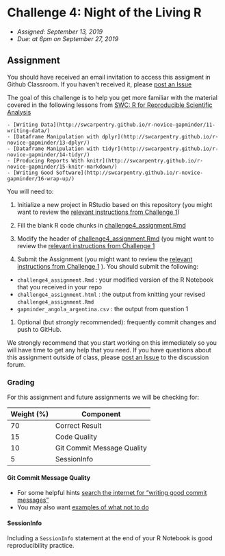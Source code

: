 Challenge 4: Night of the Living R
==================================

-   *Assigned: September 13, 2019*
-   *Due: at 6pm on September 27, 2019*

Assignment
----------

You should have received an email invitation to access this assigment in
Github Classroom. If you haven’t received it, please [post an
Issue](https://github.com/IBIEM/community/issues)

The goal of this challenge is to help you get more familiar with the
material covered in the following lessons from [SWC: R for Reproducible
Scientific Analysis](http://swcarpentry.github.io/r-novice-gapminder/)

    - [Writing Data](http://swcarpentry.github.io/r-novice-gapminder/11-writing-data/)
    - [Dataframe Manipulation with dplyr](http://swcarpentry.github.io/r-novice-gapminder/13-dplyr/)
    - [Dataframe Manipulation with tidyr](http://swcarpentry.github.io/r-novice-gapminder/14-tidyr/)
    - [Producing Reports With knitr](http://swcarpentry.github.io/r-novice-gapminder/15-knitr-markdown/)
    - [Writing Good Software](http://swcarpentry.github.io/r-novice-gapminder/16-wrap-up/)

You will need to:

1.  Initialize a new project in RStudio based on this repository (you
    might want to review the [relevant instructions from Challenge
    1](https://github.com/IBIEM/challenge_1/blob/master/README.Rmd#initialize-a-new-project))

2.  Fill the blank R code chunks in
    [challenge4\_assignment.Rmd](challenge4_assignment.Rmd)

3.  Modify the header of
    [challenge4\_assignment.Rmd](challenge4_assignment.Rmd) (you might
    want to review the [relevant instructions from Challenge
    1](https://github.com/IBIEM/challenge_1/blob/master/README.Rmd#modify-the-header)

4.  Submit the Assignment (you might want to review the [relevant
    instructions from Challenge
    1](https://github.com/IBIEM/challenge_1/blob/master/README.Rmd#submitting-the-assignment)
    ). You should submit the following:

-   `challenge4_assignment.Rmd` : your modified version of the R
    Notebook that you received in your repo
-   `challenge4_assignment.html` : the output from knitting your revised
    `challenge4_assignment.Rmd`
-   `gapminder_angola_argentina.csv` : the output from question 1

1.  Optional (but *strongly* recommended): frequently commit changes and
    push to GitHub.

We strongly recommend that you start working on this immediately so you
will have time to get any help that you need. If you have questions
about this assignment outside of class, please [post an
Issue](https://github.com/IBIEM/community/issues) to the discussion
forum.

### Grading

For this assignment and future assignments we will be checking for:

<table>
<thead>
<tr class="header">
<th>Weight (%)</th>
<th>Component</th>
</tr>
</thead>
<tbody>
<tr class="odd">
<td>70</td>
<td>Correct Result</td>
</tr>
<tr class="even">
<td>15</td>
<td>Code Quality</td>
</tr>
<tr class="odd">
<td>10</td>
<td>Git Commit Message Quality</td>
</tr>
<tr class="even">
<td>5</td>
<td>SessionInfo</td>
</tr>
</tbody>
</table>

#### Git Commit Message Quality

-   For some helpful hints [search the internet for “writing good commit
    messages”](https://duckduckgo.com/?q=writing+good+commit+messages)
-   You may also want [examples of what not to
    do](https://xkcd.com/1296/)

#### SessionInfo

Including a `SessionInfo` statement at the end of your R Notebook is
good reproducibility practice.
